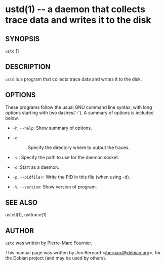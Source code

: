 ustd(1) -- a daemon that collects trace data and writes it to the disk
======================================================================

## SYNOPSIS

`ustd` [<options>]

## DESCRIPTION

`ustd` is a program that collects trace data and writes it to the disk.

## OPTIONS

These programs follow the usual GNU command line syntax, with long options
starting with two dashes(`-'). A summary of options is included below.

  * `-h`, `--help`:
    Show summary of options.

  * `-o` <DIR>:
    Specify the directory where to output the traces.

  * `-s` <PATH>:
    Specify the path to use for the daemon socket.

  * `-d`:
    Start as a daemon.

  * `-p`, `--pidfile`=<FILE>:
    Write the PID in this file (when using -d).

  * `-V`, `--version`:
    Show version of program.

## SEE ALSO

ustctl(1), usttrace(1)

## AUTHOR

`ustd` was written by Pierre-Marc Fournier.

This manual page was written by Jon Bernard &lt;jbernard@debian.org&gt;, for
the Debian project (and may be used by others).
